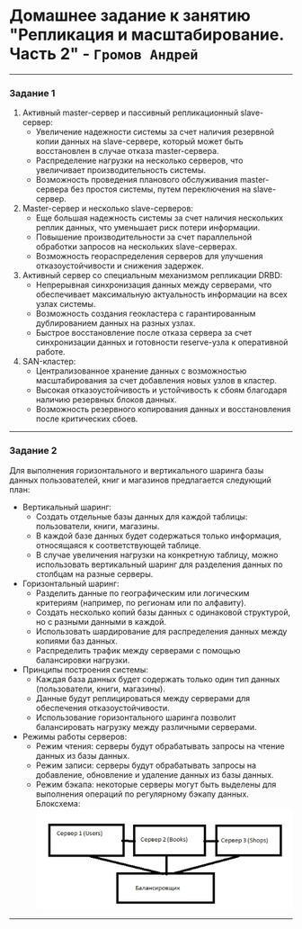 # Домашнее задание к занятию "Репликация и масштабирование. Часть 2" - `Громов Андрей`

---

### Задание 1

1. Активный master-сервер и пассивный репликационный slave-сервер:
    - Увеличение надежности системы за счет наличия резервной копии данных на slave-сервере, который может быть восстановлен в случае отказа master-сервера.
    - Распределение нагрузки на несколько серверов, что увеличивает производительность системы.
    - Возможность проведения планового обслуживания master-сервера без простоя системы, путем переключения на slave-сервер.
2. Master-сервер и несколько slave-серверов:
    - Еще большая надежность системы за счет наличия нескольких реплик данных, что уменьшает риск потери информации.
    - Повышение производительности за счет параллельной обработки запросов на нескольких slave-серверах.
    - Возможность геораспределения серверов для улучшения отказоустойчивости и снижения задержек.
3. Активный сервер со специальным механизмом репликации DRBD:
    - Непрерывная синхронизация данных между серверами, что обеспечивает максимальную актуальность информации на всех узлах системы.
    - Возможность создания геокластера с гарантированным дублированием данных на разных узлах.
    - Быстрое восстановление после отказа сервера за счет синхронизации данных и готовности reserve-узла к оперативной работе.
4. SAN-кластер:
    - Централизованное хранение данных с возможностью масштабирования за счет добавления новых узлов в кластер.
    - Высокая отказоустойчивость и устойчивость к сбоям благодаря наличию резервных блоков данных.
    - Возможность резервного копирования данных и восстановления после критических сбоев.

---

### Задание 2

Для выполнения горизонтального и вертикального шаринга базы данных пользователей, книг и магазинов предлагается следующий план:

- Вертикальный шаринг:
    - Создать отдельные базы данных для каждой таблицы: пользователи, книги, магазины.
    - В каждой базе данных будет содержаться только информация, относящаяся к соответствующей таблице.
    - В случае увеличения нагрузки на конкретную таблицу, можно использовать вертикальный шаринг для разделения данных по столбцам на разные серверы.
- Горизонтальный шаринг:
    - Разделить данные по географическим или логическим критериям (например, по регионам или по алфавиту).
    - Создать несколько копий базы данных с одинаковой структурой, но с разными данными в каждой.
    - Использовать шардирование для распределения данных между копиями баз данных.
    - Распределить трафик между серверами с помощью балансировки нагрузки.
- Принципы построения системы:
    - Каждая база данных будет содержать только один тип данных (пользователи, книги, магазины).
    - Данные будут реплицироваться между серверами для обеспечения отказоустойчивости.
    - Использование горизонтального шаринга позволит балансировать нагрузку между различными серверами.
- Режимы работы серверов:
    - Режим чтения: серверы будут обрабатывать запросы на чтение данных из базы данных.
    - Режим записи: серверы будут обрабатывать запросы на добавление, обновление и удаление данных из базы данных.
    - Режим бэкапа: некоторые серверы могут быть выделены для выполнения операций по регулярному бэкапу данных.
Блоксхема:
![Скриншот 1](https://github.com/GromDrn/repl2/blob/main/Screenshots/1.jpg)

---


